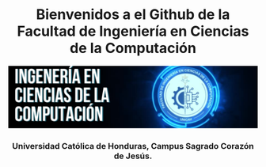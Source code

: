 <h1 align="center">Bienvenidos a el Github de la Facultad de Ingeniería en Ciencias de la Computación</h1>
<img src="img/Banner.png">
<h3 align="center">Universidad Católica de Honduras, Campus Sagrado Corazón de Jesús.</h3>
